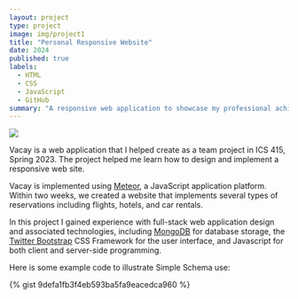 ```yaml
---
layout: project
type: project
image: img/project1
title: "Personal Responsive Website"
date: 2024
published: true
labels:
  - HTML
  - CSS
  - JavaScript
  - GitHub
summary: "A responsive web application to showcase my professional achievemnts."
---
```


<img class="img-fluid" src="../img/project1">

Vacay is a web application that I helped create as a team project in ICS 415, Spring 2023. The project helped me learn how to design and implement a responsive web site.

Vacay is implemented using [Meteor](http://meteor.com), a JavaScript application platform. Within two weeks, we created a website that implements several types of reservations including flights, hotels, and car rentals.

In this project I gained experience with full-stack web application design and associated technologies, including [MongoDB](http://mongodb.com) for database storage, the [Twitter Bootstrap](http://getbootstrap.com/) CSS Framework for the user interface, and Javascript for both client and server-side programming. 

Here is some example code to illustrate Simple Schema use:

{% gist 9defa1fb3f4eb593ba5fa9eacedca960 %}
 
